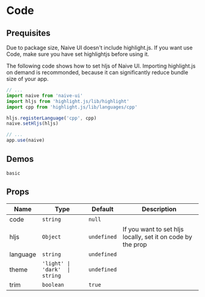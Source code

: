 # Code

## Prequisites

<n-alert title="Note" type="warning" style="margin-bottom: 16px;">
  Due to package size, Naive UI doesn't include highlight.js. If you want use Code, make sure you have set highlightjs before using it.
</n-alert>

The following code shows how to set hljs of Naive UI. Importing highlight.js on demand is recommonded, because it can significantly reduce bundle size of your app.

```js
// ...
import naive from 'naive-ui'
import hljs from 'highlight.js/lib/highlight'
import cpp from 'highlight.js/lib/languages/cpp'

hljs.registerLanguage('cpp', cpp)
naive.setHljs(hljs)

// ...
app.use(naive)
```

## Demos

```demo
basic
```

## Props
|Name|Type|Default|Description|
|-|-|-|-|
|code|`string`|`null`||
|hljs|`Object`|`undefined`|If you want to set hljs locally, set it on code by the prop|
|language|`string`|`undefined`||
|theme|`'light' \| 'dark'  \| string`|`undefined`||
|trim|`boolean`|`true`||
